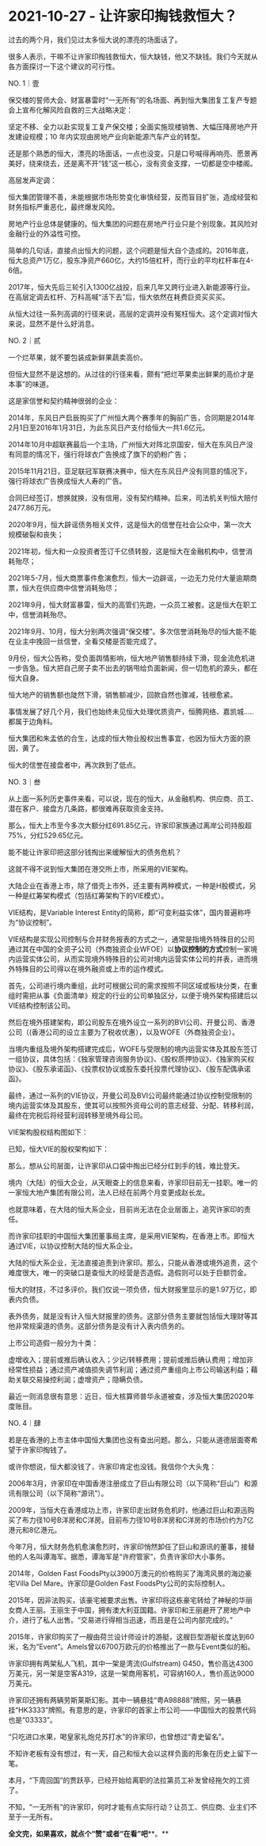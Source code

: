 # 2021-10-27 - 让许家印掏钱救恒大？

过去的两个月，我们见过太多恒大说的漂亮的场面话了。

很多人表示，干嘛不让许家印掏钱救恒大，恒大缺钱，他又不缺钱。我们今天就从各方面探讨一下这个建议的可行性。

NO. 1｜壹

保交楼的誓师大会、财富暴雷时“一无所有”的名场面、再到恒大集团复工复产专题会上宣布化解风险自救的三大战略决定：

坚定不移、全力以赴实现复工复产保交楼；全面实施现楼销售、大幅压降房地产开发建设规模；10 年内实现由房地产业向新能源汽车产业的转型。

还是那个熟悉的恒大，漂亮的场面话，一点也没变。只是口号喊得再响亮、愿景再美好，绕来绕去，还是离不开“钱”这一核心，没有资金支撑，一切都是空中楼阁。

高层发声定调：

恒大集团管理不善，未能根据市场形势变化审慎经营，反而盲目扩张，造成经营和财务指标严重恶化，最终爆发风险。

房地产行业总体是健康的。恒大集团的问题在房地产行业只是个别现象。其风险对金融行业的外溢性可控。

简单的几句话，直接点出恒大的问题，这个问题是恒大自个造成的。2016年底，恒大总资产1万亿，股东净资产660亿，大约15倍杠杆，而行业的平均杠杆率在4-6倍。

2017年，恒大先后三轮引入1300亿战投，后来几年又跨行业进入新能源等行业。在高层定调去杠杆、万科高喊“活下去”后，恒大依然在耗费巨资买买买。

从恒大过往一系列高调的行径来说，高层的定调并没有冤枉恒大。这个定调对恒大来说，显然不是什么好消息。

NO. 2｜贰

一个烂苹果，就不要包装成新鲜果蔬卖高价。

但恒大显然不是这想的。从过往的行径来看，颇有“把烂苹果卖出鲜果的高价才是本事”的味道。

这是家信誉和契约精神很弱的企业：

2014年，东风日产启辰购买了广州恒大两个赛季年的胸前广告，合同期是2014年2月1日至2016年1月31日，为此东风日产支付给恒大一共1.6亿元。

2014年10月中超联赛最后一个主场，广州恒大对阵北京国安，恒大在东风日产没有同意的情况下，强行将球衣广告换成了旗下的奶粉广告；

2015年11月21日，亚足联冠军联赛决赛中，恒大在东风日产没有同意的情况下，强行将球衣广告换成恒大人寿的广告。

合同已经签订，想换就换，没有信用，没有契约精神。后来，司法机关判恒大赔付2477.86万元。

2020年9月，恒大辟谣债务相关文件，这是恒大的信誉在社会公众中，第一次大规模破裂和丧失；

2021年初，恒大和一众投资者签订千亿债转股，这是恒大在金融机构中，信誉消耗殆尽；

2021年5-7月，恒大商票事件愈演愈烈，恒大一边辟谣，一边无力兑付大量逾期商票，恒大在供应商中信誉消耗殆尽；

2021年9月，恒大财富暴雷，恒大的高管们先跑，一众员工被套。这是恒大在职工中，信誉消耗殆尽。

2021年9月、10月，恒大分别两次强调“保交楼”。多次信誉消耗殆尽的恒大能不能在业主中挽回一丝信誉，全看交楼是否能完成了。

9月份，恒大公告称，受负面舆情影响，恒大地产销售额持续下滑，现金流危机进一步告急。恒大把自己房子卖不出去的锅甩给负面新闻，但一切危机的源头，都在恒大自身。

恒大地产的销售额也陡然下滑，销售额减少，回款自然也骤减，钱根愈紧。

事情发展了好几个月，我们也始终未见恒大处理优质资产，恒腾网络、嘉凯城.....都属于边角料。

恒大集团和朱孟依的合生，达成的恒大物业股权出售事宜，也因为恒大方面的原因，黄了。

恒大的信誉在接盘者中，再次跌到了低点。

NO. 3｜叁

从上面一系列历史事件来看，可以说，现在的恒大，从金融机构、供应商、员工、潜在客户、接盘方几条路，都很难再获取资金支持。

那么，恒大上市至今多次大额分红691.85亿元，许家印家族通过离岸公司持股超75%，分红529.65亿元。

能不能让许家印把这部分钱掏出来缓解恒大的债务危机？

这就不得不说到恒大集团在港交所上市，所采用的VIE架构。

大陆企业在香港上市，除了借壳上市外，还主要有两种模式，一种是H股模式，另一种是红筹架构模式（包括红筹架构下的VIE模式）。

VIE结构，是Variable Interest Entity的简称，即“可变利益实体”，国内普遍称呼为“协议控制”。

VIE结构是实现公司控制与合并财务报表的方式之一，通常是指境外特殊目的公司通过其在中国的全资子公司（外商独资企业WFOE）以**协议控制的方式**控制一家境内运营实体公司，从而实现境外特殊目的公司对境内运营实体公司的并表，进而境外特殊目的公司得以在境外融资或上市的运作模式。

首先，公司进行境内重组，此时可根据公司的需求按照不同区域或板块分类，在重组时需把从事《负面清单》规定的行业的公司单独区分，以便于境外架构搭建后以VIE结构控制该公司。

然后在境外搭建架构，即公司股东在境外设立一系列的BVI公司、开曼公司、香港公司（(香港公司的设立主要为了税收优惠），以及WOFE（外商独资企业）。

当境内重组及境外架构搭建完成后，WOFE与受限制的境内运营实体及其股东签订一组协议，具体包括：《独家管理咨询服务协议》、《股权质押协议》、《独家购买权协议》、《股东承诺函》、《投票权协议或股东委托投票代理协议》、《股东配偶承诺函》。

最终，通过一系列的VIE协议，开曼公司及BVI公司最终能通过协议控制受限制的境内运营实体及其股东，使其可以按照外资母公司的意志经营、分配、转移利润，最终在完税后将经营利润转移至境外母公司。

VIE架构股权结构图如下：



已知，恒大VIE的股权架构如下：



那么，想从公司层面，让许家印从口袋中掏出已经分红到手的钱，难比登天。

境内（大陆）的恒大企业，从天眼查上的信息来看，许家印目前无一挂职。唯一的一家恒大地产集团有限公司，法人已经在前两个月变更成赵长龙。

也就意味着，在大陆的恒大系企业，目前尚无法在企业层面上，追究许家印的责任。

而许家印挂职的中国恒大集团董事局主席，是采用VIE架构，在香港上市。即恒大通过VIE，以协议控制大陆的恒大系企业。

大陆的恒大系企业，无法直接追责到许家印。那么，只能从香港或境外追责，这个难度很大，唯一的突破口是查恒大的经营是否造假。造假则可以处于巨额罚金。

恒大的财技，不过多评价。我们仅说一项负债，恒大财报里显示的是1.97万亿，即表内负债。

表外债务，就是没有计入恒大财报里的债务。这部分债务主要就包括恒大理财等其他非常规渠道的债务。这部分债务是没有计入表内债务的。

上市公司造假一般分为十类：

虚增收入；提前或推后确认收入；少记/转移费用；提前或推后确认费用；增加非经常性损益；通过资产减值损失调节利润；通过资产重组向上市公司输送利益；藉助关联交易操控利润；虚增资产；隐瞒负债。

最近一则消息很有意思：近日，恒大核算师普华永道被查，涉及恒大集团2020年度账目。

NO. 4｜肆

若是在香港的上市主体中国恒大集团也没有查出问题。那么，只能从道德层面寄希望于许家印掏钱了。

或许你想说，恒大都没钱了，许家印肯定也没钱。我信你个大头鬼：

2006年3月，许家印在中国香港注册成立了巨山有限公司（以下简称“巨山”）和源讯有限公司（以下简称“源讯”）。

2009年，当恒大在香港成功上市，许家印走出财务危机时，他通过巨山和源迅购买了布力径10号B洋房和C洋房。目前布力径10号B洋房和C洋房的市场价约为7亿港元和8亿港元。

今年7月，恒大财务危机愈演愈烈时，许家印悄然卸任了巨山和源讯的董事，接替他的人名叫谭海军。据悉，谭海军是“许府管家”，负责许家印大小事务。

2014年，Golden Fast FoodsPty以3900万澳元的价格购买了海湾风景的海边豪宅Villa Del Mare。许家印是Golden Fast FoodsPty公司的实际控制人。

2015年，因非法购买，该豪宅被要求出售。许家印将这栋豪宅转给了神秘的华丽女商人王丽。王丽生于中国，拥有澳大利亚国籍。许家印和王丽避开了房地产中介，进行了私人出售。“交易进行得相当迅速，而且是在公司内部完成的。”

2015年，许家印购买了一艘由荷兰设计师设计的游艇，这艘巨型游艇长度达到60米，名为“Event”。Amels曾以6700万欧元的价格推出了一款与Event类似的船。

许家印拥有两架私人飞机，其中一架是湾流(Gulfstream) G450，售价高达4300万美元，另一架是空客A319，这是一架商用客机，可容纳160人，售价高达9000万美元。

许家印还拥有两辆劳斯莱斯幻影。其中一辆悬挂“粤A98888”牌照，另一辆悬挂“HK3333”牌照。有意思的是，许家印的首家上市公司——中国恒大的股票代码也是“03333”。

“只吃进口水果，喝皇家礼炮兑苏打水”的许家印，也曾想过“青史留名”。

不知许老板有没有想过，有一天，自己和恒大会以这样负面的形象在历史上留下一笔。

本月，“下周回国”的贾跃亭，已经开始给离职的法拉第员工补发曾经拖欠的工资了。

不知，“一无所有”的许家印，何时才能有点实际行动？让员工、供应商、业主们不至于一无所有。

**全文完，如果喜欢，就点个“赞”或者“在看”吧****。**